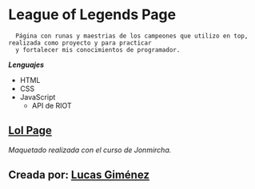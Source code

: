 # League of Legends Page

      Página con runas y maestrias de los campeones que utilizo en top, realizada como proyecto y para practicar
      y fortalecer mis conocimientos de programador.
      
***Lenguajes***
  - HTML
  - CSS
  - JavaScript
    - API de RIOT


## [Lol Page](https://mirato1.github.io/Lol-Page/)

*Maquetado realizada con el curso de Jonmircha.*



## Creada por: [Lucas Giménez](https://www.linkedin.com/in/lucasgim%C3%A9nez1054/)
